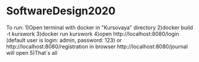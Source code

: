 # SoftwareDesign2020
To run:
1)Open terminal with docker in "Kursovaya" directory
2)docker build -t kurswork
3)docker run kurswork
4)open http://localhost:8080/login (default user is login: admin, password: 123) or http://localhost:8080/registration in browser
http://localhost:8080/journal will open
5)That`s all



